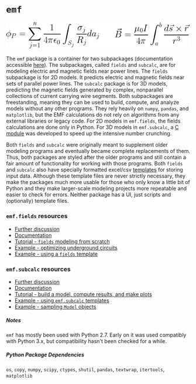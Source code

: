 # `emf`

![equations](docs/img/both-equations.png)

The `emf` package is a container for two subpackages (documentation accessible [here](docs/index.html)). The subpackages, called `fields` and `subcalc`, are for modeling electric and magnetic fields near power lines. The `fields` subpackage is for 2D models. It predicts electric and magnetic fields near sets of parallel power lines. The `subcalc` package is for 3D models, predicting the magnetic fields generated by complex, nonparallel collections of current carrying wire segments. Both subpackages are freestanding, meaning they can be used to build, compute, and analyze models without any other programs. They rely heavily on `numpy`, `pandas`, and `matplotlib`, but the EMF calculations do not rely on algorithms from any external libraries or legacy code. For 2D models in `emf.fields`, the fields calculations are done only in Python. For 3D models in `emf.subcalc`, a [C module](emf/subcalc/lift/lift.c) was developed to speed up the intensive number crunching.

Both `fields` and `subcalc` were originally meant to supplement older modeling programs and eventually became complete replacements of them. Thus, both packages are styled after the older programs and still contain a fair amount of functionality for working with those programs. Both `fields` and `subcalc` also have specially formatted excel/csv [templates](emf/templates) for storing input data. Although these template files are never strictly necessary, they make the packages much more usable for those who only know a little bit of Python and they make larger-scale modeling projects more repeatable and easier to check for errors. Neither package has a UI, just scripts and (optionally) template files.

### `emf.fields` resources

* [Further discussion](docs/README-fields.html)
* [Documentation](docs/emf.fields.html)
* [Tutorial - `fields` modeling from scratch](docs/fields-workflow-from-scratch.html)
* [Example - optimizing underground circuits](docs/underground-line-optimization.html)
* [Example - using a `fields` template](docs/using-a-template.html)

### `emf.subcalc` resources

* [Further discussion](docs/README-subcalc.html)
* [Documentation](docs/emf.subcalc.html)
* [Tutorial - build a model, compute results, and make plots](docs/small-model-tutorial.html)
* [Example - using `emf.subcalc` templates](docs/tower-and-footprint-templates.html)
* [Example - sampling `Model` objects](docs/sampling-model-objects.html)

##### Notes

`emf` has mostly been used with Python 2.7. Early on it was used compatibly with Python 3.x, but compatibility hasn't been checked for a while.

##### Python Package Dependencies
`os`, `copy`, `numpy`, `scipy`, `ctypes`, `shutil`, `pandas`, `textwrap`, `itertools`, `matplotlib`
